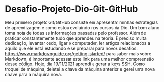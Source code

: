 # Desafio-Projeto-Dio-Git-GitHub
Meu primiero projeto Git/GitHub consiste em apresentar minhas estratégias de aprendizagem e como estou evoluindo nos cursos da Dio.
Um bom aluno toma nota de todas as informações passadas pelo professor. Além de praticar constantemente tudo que aprendeu na teoria. É preciso muita dedicação, levantar cedo, ligar o computador, ler artigos relacionados a aquilo que ele está estudando e se preparar para novos desafios.
https://www.markdownguide.org/getting-started/ para saber mais sobre Markdown, é importante acessar este link para uma melhor compreensão desse código.
Hoje, dia 19/11/2021 aprendi a gerar a keys SSH. Como troquei de máquina, deletei a chave da máquina anterior e gerei uma nova chave para a máquina nova. 
